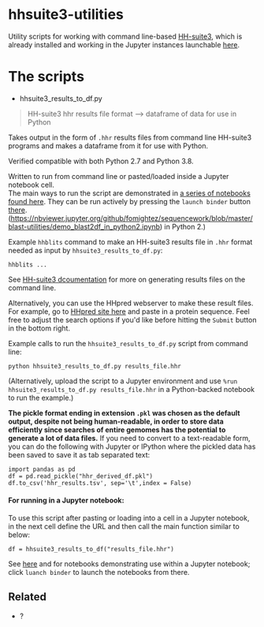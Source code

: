 # hhsuite3-utilities

Utility scripts for working with command line-based [HH-suite3](https://github.com/soedinglab/hh-suite/wiki), which is already installed and working in the Jupyter instances launchable [here](https://github.com/fomightez/hhsuite3-binder).

# The scripts

* hhsuite3_results_to_df.py
> HH-suite3 hhr results file format --> dataframe of data for use in Python

Takes output in the form of `.hhr` results files from command line HH-suite3 programs and makes a dataframe from it for use with Python.

Verified compatible with both Python 2.7 and Python 3.8.

Written to run from command line or pasted/loaded inside a Jupyter notebook cell.  
The main ways to run the script are demonstrated in [a series of notebooks found here](https://github.com/fomightez/hhsuite3-binder). They can be run actively by pressing the `launch binder` button [there](https://github.com/fomightez/hhsuite3-binder). (https://nbviewer.jupyter.org/github/fomightez/sequencework/blob/master/blast-utilities/demo_blast2df_in_python2.ipynb) in Python 2.)


Example `hhblits` command to make an HH-suite3 results file in `.hhr` format needed as input by `hhsuite3_results_to_df.py`:
```
hhblits ...
```

See [HH-suite3 dcoumentation](https://github.com/soedinglab/hh-suite/wiki) for more on generating results files on the command line.

Alternatively, you can use the HHpred webserver to make these result files. For example, go to [HHpred site here](https://toolkit.tuebingen.mpg.de/tools/hhpred) and paste in a protein sequence. Feel free to adjust the search options if you'd like before hitting the `Submit` button in the bottom right.


Example calls to run the `hhsuite3_results_to_df.py` script from command line:
```
python hhsuite3_results_to_df.py results_file.hhr
```

(Alternatively, upload the script to a Jupyter environment and use `%run hhsuite3_results_to_df.py results_file.hhr` in a Python-backed notebook to run the example.)


**The pickle format ending in extension `.pkl` was chosen as the default output, despite not being human-readable, in order to store data efficiently since searches of entire gemomes has the potential to generate a lot of data files.** If you need to convert to a text-readable form, you can do the following with Jupyter or IPython where the pickled data has been saved to save it as tab separated text:

    import pandas as pd
    df = pd.read_pickle("hhr_derived_df.pkl")
    df.to_csv('hhr_results.tsv', sep='\t',index = False) 



#### For running in a Jupyter notebook:

To use this script after pasting or loading into a cell in a Jupyter notebook, in the next cell define the URL and then call the main function similar to below:
```
df = hhsuite3_results_to_df("results_file.hhr")
```
See [here](????) and for notebooks demonstrating use within a Jupyter notebook; click `luanch binder` to launch the notebooks from there.


Related
-------

- ?
